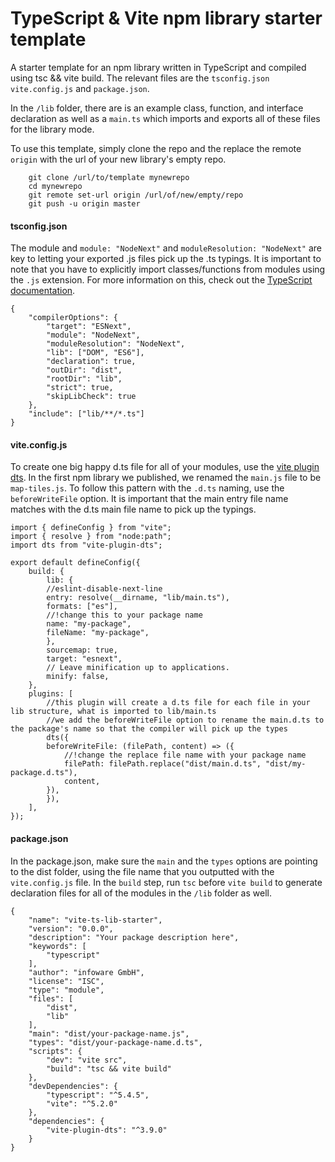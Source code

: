 # TypeScript & Vite npm library starter template

A starter template for an npm library written in TypeScript and compiled using tsc && vite build. The relevant files are the `tsconfig.json` `vite.config.js` and `package.json`.

In the `/lib` folder, there are is an example class, function, and interface declaration as well as a `main.ts` which imports and exports all of these files for the library mode.

To use this template, simply clone the repo and the replace the remote `origin` with the url of your new library's empty repo.

```
    git clone /url/to/template mynewrepo
    cd mynewrepo
    git remote set-url origin /url/of/new/empty/repo
    git push -u origin master
```

#### tsconfig.json

The module and `module: "NodeNext"` and `moduleResolution: "NodeNext"` are key to letting your exported .js files pick up the .ts typings. It is important to note that you have to explicitly import classes/functions from modules using the `.js` extension. For more information on this, check out the [TypeScript documentation](https://www.typescriptlang.org/docs/handbook/modules/theory.html#module-resolution-for-libraries).

    {
        "compilerOptions": {
            "target": "ESNext",
            "module": "NodeNext",
            "moduleResolution": "NodeNext",
            "lib": ["DOM", "ES6"],
            "declaration": true,
            "outDir": "dist",
            "rootDir": "lib",
            "strict": true,
            "skipLibCheck": true
        },
        "include": ["lib/**/*.ts"]
    }

#### vite.config.js

To create one big happy d.ts file for all of your modules, use the [vite plugin dts](https://github.com/qmhc/vite-plugin-dts). In the first npm library we published, we renamed the `main.js` file to be `map-tiles.js`. To follow this pattern with the `.d.ts` naming, use the `beforeWriteFile` option. It is important that the main entry file name matches with the d.ts main file name to pick up the typings.

    import { defineConfig } from "vite";
    import { resolve } from "node:path";
    import dts from "vite-plugin-dts";

    export default defineConfig({
        build: {
            lib: {
            //eslint-disable-next-line
            entry: resolve(__dirname, "lib/main.ts"),
            formats: ["es"],
            //!change this to your package name
            name: "my-package",
            fileName: "my-package",
            },
            sourcemap: true,
            target: "esnext",
            // Leave minification up to applications.
            minify: false,
        },
        plugins: [
            //this plugin will create a d.ts file for each file in your lib structure, what is imported to lib/main.ts
            //we add the beforeWriteFile option to rename the main.d.ts to the package's name so that the compiler will pick up the types
            dts({
            beforeWriteFile: (filePath, content) => ({
                //!change the replace file name with your package name
                filePath: filePath.replace("dist/main.d.ts", "dist/my-package.d.ts"),
                content,
            }),
            }),
        ],
    });

#### package.json

In the package.json, make sure the `main` and the `types` options are pointing to the dist folder, using the file name that you outputted with the `vite.config.js` file. In the `build` step, run `tsc` before `vite build` to generate declaration files for all of the modules in the `/lib` folder as well.

    {
        "name": "vite-ts-lib-starter",
        "version": "0.0.0",
        "description": "Your package description here",
        "keywords": [
            "typescript"
        ],
        "author": "infoware GmbH",
        "license": "ISC",
        "type": "module",
        "files": [
            "dist",
            "lib"
        ],
        "main": "dist/your-package-name.js",
        "types": "dist/your-package-name.d.ts",
        "scripts": {
            "dev": "vite src",
            "build": "tsc && vite build"
        },
        "devDependencies": {
            "typescript": "^5.4.5",
            "vite": "^5.2.0"
        },
        "dependencies": {
            "vite-plugin-dts": "^3.9.0"
        }
    }

